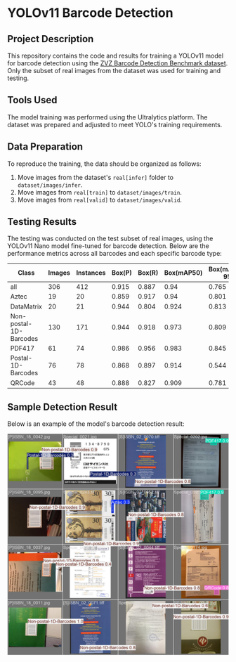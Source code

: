 # YOLOv11 Barcode Detection

## Project Description
This repository contains the code and results for training a YOLOv11 model for barcode detection using the [ZVZ Barcode Detection Benchmark dataset](https://github.com/abbyy/barcode_detection_benchmark). Only the subset of real images from the dataset was used for training and testing.

## Tools Used
The model training was performed using the Ultralytics platform. The dataset was prepared and adjusted to meet YOLO's training requirements.

## Data Preparation
To reproduce the training, the data should be organized as follows:

1. Move images from the dataset's `real[infer]` folder to `dataset/images/infer`.
2. Move images from `real[train]` to `dataset/images/train`.
3. Move images from `real[valid]` to `dataset/images/valid`.

## Testing Results
The testing was conducted on the test subset of real images, using the YOLOv11 Nano model fine-tuned for barcode detection. Below are the performance metrics across all barcodes and each specific barcode type:

| Class                | Images | Instances | Box(P) | Box(R) | Box(mAP50) | Box(mAP50-95) | Mask(P) | Mask(R) | Mask(mAP50) | Mask(mAP50-95) |
|----------------------|--------|-----------|--------|--------|------------|---------------|---------|---------|-------------|----------------|
| all                  | 306    | 412       | 0.915  | 0.887  | 0.94       | 0.765         | 0.916   | 0.885   | 0.943       | 0.751          |
| Aztec                | 19     | 20        | 0.859  | 0.917  | 0.94       | 0.801         | 0.859   | 0.913   | 0.94        | 0.781          |
| DataMatrix           | 20     | 21        | 0.944  | 0.804  | 0.924      | 0.813         | 0.944   | 0.8     | 0.924       | 0.666          |
| Non-postal-1D-Barcodes | 130 | 171       | 0.944  | 0.918  | 0.973      | 0.809         | 0.946   | 0.918   | 0.973       | 0.803          |
| PDF417               | 61     | 74        | 0.986  | 0.956  | 0.983      | 0.845         | 0.986   | 0.955   | 0.984       | 0.83           |
| Postal-1D-Barcodes   | 76     | 78        | 0.868  | 0.897  | 0.914      | 0.544         | 0.872   | 0.897   | 0.926       | 0.656          |
| QRCode               | 43     | 48        | 0.888  | 0.827  | 0.909      | 0.781         | 0.888   | 0.826   | 0.909       | 0.772          |

## Sample Detection Result
Below is an example of the model's barcode detection result:

![Barcode Detection Example](assets/barcode_detection_example.jpg)

